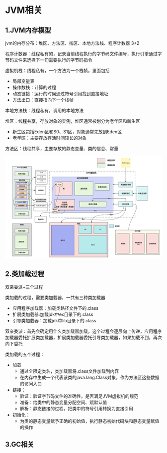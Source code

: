 # JVM相关

## 1.JVM内存模型

jvm的内存分布：堆区、方法区、栈区、本地方法栈、程序计数器 3+2

程序计数器：线程私有的，记录当前线程执行的字节码文件编号，执行引擎通过字节码文件来选择下一句需要执行的字节码指令

虚拟机栈：线程私有，一个方法为一个栈帧，里面包括

- 局部变量表
- 操作数栈：计算的过程
- 动态链接：运行的时候通过符号引用找到直接地址
- 方法出口：直接指向下一个栈帧

本地方法栈：线程私有，调用的本地方法

堆区：线程共享，存放对象的实例，堆区通常被划分为老年区和新生区

- 新生区包括Eden区和S0、S1区，对象通常先放到Eden区
- 老年区：主要存放存活时间较长的对象

方法区：线程共享，主要存放的静态变量、类的信息、常量

<img src="./Java-JVM.assets/image-20240903091135433.png" alt="image-20240903091135433" style="zoom: 67%;" />

## 2.类加载过程

双亲委派+三个过程

类加载的过程，需要类加载器，一共有三种类加载器

- 应用程序加载器：加载类路径文件下的.class
- 扩展类加载器:加载jdk中ex目录下的.class
- 引导类加载器：加载jdk中lib目录下的.class

双亲委派：首先会确定用什么类加载器加载，这个过程会逐层向上传递，应用程序加载器委托扩展类加载器，扩展类加载器委托引导类加载器，如果加载不到，再次向下委托

类加载的五个过程：

- 加载
  - 通过全限定类名，类加载器将.class文件加载到内容
  - 在内存中生成一个代表该类的java.lang.Class对象，作为方法区这些数据的访问入口
- 链接：
  - 验证：验证字节码文件的准确性，是否满足JVM虚拟机的规范
  - 准备：给类中的静态变量分配空间、赋默认值
  - 解析：静态链接的过程，把类中的符号引用转换为直接引用
- 初始化：
  - 为类的静态变量赋予正确的初始值，执行静态初始代码块和静态变量赋值的操作





## 3.GC相关

